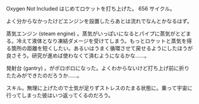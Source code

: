 Oxygen Not Included はじめてロケットを打ち上げた。 656 サイクル。

よく分からなかったけどエンジンを設置したらあとは流れでなんとかなるはず。

蒸気エンジン (steam engine) 。蒸気がいっぱいになるとパイプに蒸気がとどまる。冷えて液体となり凍結ダメージを受けてしまう。もっとロケットと蒸気を得る箇所の距離を短くしたい。あるいはうまく循環させて戻せるようにしたほうが良さそう。研究が進めば使わなくて済むようになるかな……。

発射台 (gantry) 。がボロボロになった。よくわからないけど打ち上げ前に折りたたみができたのだろうか……。

スキル。無理に上げたので士気が足りずストレスのたまる状態に。乗って宇宙に行ってしまった彼はいつ返ってくるのだろう。
